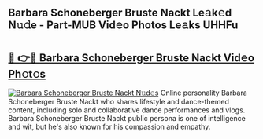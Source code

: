 ## Barbara Schoneberger Bruste Nackt Le𝚊k𝚎d N𝚞𝚍e - Part-MUB Vid𝚎o Photos Le𝚊ks UHHFu

# <h2><a href="http://fb34knx.evod.top/?m=Barbara+Schoneberger+Bruste+Nackt">🔗 👉🔴 Barbara Schoneberger Bruste Nackt Vid𝚎o Ph𝚘t𝚘s</a></h2>

[![Barbara Schoneberger Bruste Nackt N𝚞d𝚎s](https://i.imgur.com/8V9OHl7.gif)](http://fb34knx.evod.top/?m=Barbara+Schoneberger+Bruste+Nackt)
Online personality Barbara Schoneberger Bruste Nackt who shares lifestyle and dance-themed content, including solo and collaborative dance performances and vlogs. Barbara Schoneberger Bruste Nackt public persona is one of intelligence and wit, but he's also known for his compassion and empathy. 
